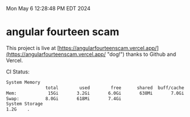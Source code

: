 Mon May  6 12:28:48 PM EDT 2024

# angular fourteen scam


This project is live at [https://angularfourteenscam.vercel.app/](https://angularfourteenscam.vercel.app/ "dog!") thanks to Github and Vercel.

CI Status: 

```bash
System Memory
               total        used        free      shared  buff/cache   available
Mem:            15Gi       3.2Gi       6.0Gi       638Mi       7.0Gi        12Gi
Swap:          8.0Gi       618Mi       7.4Gi
System Storage
1.2G	.
```
```bash
